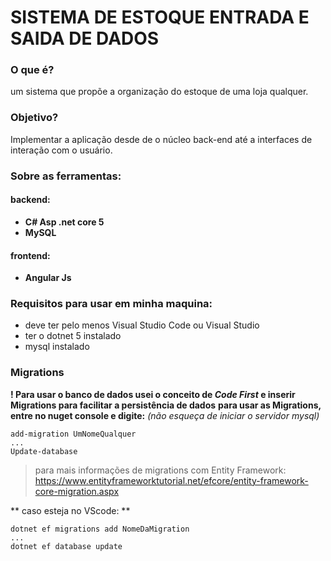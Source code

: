 # SISTEMA DE ESTOQUE ENTRADA E SAIDA DE DADOS
### O que é?
um sistema que propõe a organização do estoque de uma loja qualquer.
### Objetivo?
Implementar a aplicação desde de o núcleo back-end até a interfaces de interação com o usuário.
### Sobre as ferramentas:

 #### **backend**:
 - **C# Asp .net core 5**
 - **MySQL**
 #### frontend:
 - **Angular Js**

### Requisitos para usar em minha maquina:
* deve ter pelo menos Visual Studio Code ou Visual Studio
* ter o dotnet 5 instalado
* mysql instalado
###  Migrations
**! Para usar o banco de dados usei o conceito de *Code First* e inserir Migrations para facilitar a persistência de dados**
**para usar as Migrations, entre no nuget console e digite:**
*(não esqueça de iniciar o servidor mysql)*

    add-migration UmNomeQualquer
    ...
    Update-database
 

> para mais informações de migrations com Entity Framework:
> https://www.entityframeworktutorial.net/efcore/entity-framework-core-migration.aspx

** caso esteja no VScode:  **
    
    dotnet ef migrations add NomeDaMigration
    ...
    dotnet ef database update

